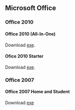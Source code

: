 ## Microsoft Office
### Office 2010
#### Office 2010 (All-In-One) 
Download [exe](http://web.archive.org/web/20210506012613/https://software-download.microsoft.com/pr/Office_HS_2010_English_x64.exe?t=af474e38-92b0-41e6-ae5b-4fb85a29c224&e=1620289706&h=f0c8a305de9e7517404c3fce1b061283).
#### Ofice 2010 Starter
Download [exe](https://web.archive.org/web/20140325103931/http://c2r.microsoft.com/consumerC2R/en-us/14.0.4763.1000/setupconsumerc2rolw.exe).

### Office 2007
#### Office 2007 Home and Student
Download [exe](http://web.archive.org/web/20150228151841if_/https://drcdn.blob.core.windows.net/office2010/X16-69408.exe)
